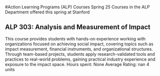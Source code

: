 #Action Learning Programs (ALP) Courses Spring 25
Courses in the ALP Department offered this spring at Stanford
## ALP 303: Analysis and Measurement of Impact
This course provides students with hands-on experience working with organizations focused on achieving social impact, covering topics such as impact measurement, financial instruments, and organizational structures. Through team-based projects, students apply research-validated tools and practices to real-world problems, gaining practical industry experience and exposure to the impact space.
Hours spent: None
Average Rating: nan
4 units